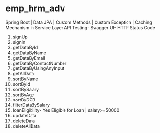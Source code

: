 # emp_hrm_adv

Spring Boot | Data JPA | Custom Methods | Custom Exception | Caching Mechanism in Service Layer
API Testing- Swagger UI- HTTP Status Code
1. signUp
2. signIn
3. getDataById
4. getDataByName
5. getDataByEmail
6. getDataByContactNumber
7. getDataByUsingAnyInput
8. getAllData
9. sortByName
10. sortById
11. sortBySalary
12. sortByAge
13. sortByDOB
14. filterDataBySalary
15. loanEligibility- Yes Eligible for Loan | salary>=50000
16. updateData
17. deleteData
18. deleteAllData



